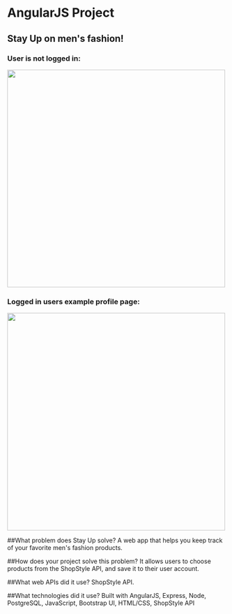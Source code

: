 # AngularJS Project

## Stay Up on men's fashion!

### User is not logged in:
<img src="http://giphy.com/gifs/l0MYuYNtZ9aKQwZr2/html5" height="500">

### Logged in users example profile page:
<img src="http://giphy.com/gifs/l0HlVAlAqSmF8mGOc/html5" height="500">


##What problem does Stay Up solve?
A web app that helps you keep track of your favorite men's fashion products.

##How does your project solve this problem?
It allows users to choose products from the ShopStyle API, and save it to their user account.

##What web APIs did it use?
ShopStyle API.

##What technologies did it use?
Built with AngularJS, Express, Node, PostgreSQL, JavaScript, Bootstrap UI, HTML/CSS, ShopStyle API
